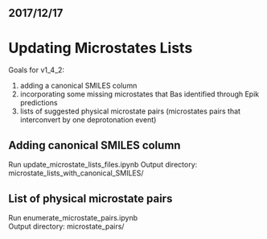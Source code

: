 ## 2017/12/17

# Updating Microstates Lists

Goals for v1_4_2:
1. adding a canonical SMILES column
2. incorporating some missing microstates that Bas identified through Epik predictions
2. lists of suggested physical microstate pairs (microstates pairs that interconvert by one deprotonation event) 


## Adding canonical SMILES column

Run update_microstate_lists_files.ipynb
Output directory: microstate_lists_with_canonical_SMILES/

## List of physical microstate pairs

Run enumerate_microstate_pairs.ipynb  
Output directory: microstate_pairs/

